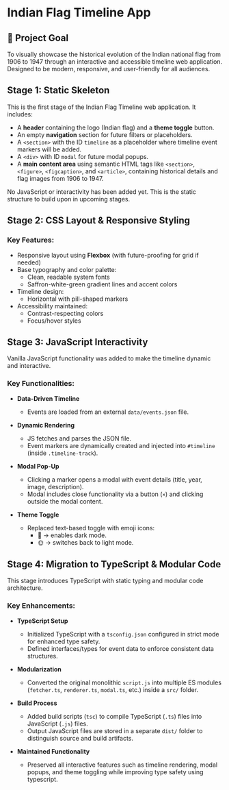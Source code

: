 # Indian Flag Timeline App

## 🏁 Project Goal

To visually showcase the historical evolution of the Indian national flag from 1906 to 1947 through an interactive and accessible timeline web application. Designed to be modern, responsive, and user-friendly for all audiences.

## Stage 1: Static Skeleton

This is the first stage of the Indian Flag Timeline web application. It includes:

- A **header** containing the logo (Indian flag) and a **theme toggle** button.
- An empty **navigation** section for future filters or placeholders.
- A `<section>` with the ID `timeline` as a placeholder where timeline event markers will be added.
- A `<div>` with ID `modal` for future modal popups.
- A **main content area** using semantic HTML tags like `<section>`, `<figure>`, `<figcaption>`, and `<article>`, containing historical details and flag images from 1906 to 1947.

No JavaScript or interactivity has been added yet. This is the static structure to build upon in upcoming stages.

## Stage 2: CSS Layout & Responsive Styling

### Key Features:
- Responsive layout using **Flexbox** (with future-proofing for grid if needed)
- Base typography and color palette:
  - Clean, readable system fonts
  - Saffron-white-green gradient lines and accent colors
- Timeline design:
  - Horizontal with pill-shaped markers
- Accessibility maintained:
  - Contrast-respecting colors
  - Focus/hover styles

## Stage 3: JavaScript Interactivity

Vanilla JavaScript functionality was added to make the timeline dynamic and interactive.

### Key Functionalities:

- **Data-Driven Timeline**
  - Events are loaded from an external `data/events.json` file.

- **Dynamic Rendering**
  - JS fetches and parses the JSON file.
  - Event markers are dynamically created and injected into `#timeline` (inside `.timeline-track`).

- **Modal Pop-Up**
  - Clicking a marker opens a modal with event details (title, year, image, description).
  - Modal includes close functionality via a button (`×`) and clicking outside the modal content.

- **Theme Toggle**
  - Replaced text-based toggle with emoji icons:
    - 🌙 → enables dark mode.
    - 🌞 → switches back to light mode.

## Stage 4: Migration to TypeScript & Modular Code

This stage introduces TypeScript with static typing and modular code architecture.

### Key Enhancements:

- **TypeScript Setup**
  - Initialized TypeScript with a `tsconfig.json` configured in strict mode for enhanced type safety.
  - Defined interfaces/types for event data to enforce consistent data structures.

- **Modularization**
  - Converted the original monolithic `script.js` into multiple ES modules (`fetcher.ts`, `renderer.ts`, `modal.ts`, etc.) inside a `src/` folder.

- **Build Process**
  - Added build scripts (`tsc`) to compile TypeScript (`.ts`) files into JavaScript (`.js`) files.
  - Output JavaScript files are stored in a separate `dist/` folder to distinguish source and build artifacts.

- **Maintained Functionality**
  - Preserved all interactive features such as timeline rendering, modal popups, and theme toggling while improving type safety using typescript.
